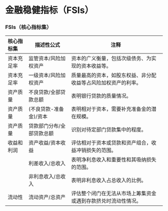 







# 金融稳健指标（FSIs）



### FSIs（核心指标集）

| 核心指标集 | 描述性公式                | 注释                                                         |
| :--------- | ------------------------- | ------------------------------------------------------------ |
| 资本充足率 | 监管资本/风险加权资产     | 资本的广义衡量，包括次级债务、为实现的资本收益等。           |
| 资本充足率 | 一级资本/风险加权资产     | 质量最高的资本，如股东权益、非分配收益等占风险加权资产的利率。 |
| 资产质量   | 不良贷款/全部贷款总额     | 表明银行贷款的质量情况。                                     |
| 资产质量   | (不良贷款-准备金)/资本​    | 表明相对于资本，需要补充准备金的潜在规模。                   |
| 资产质量   | 贷款部门分布/全部贷款总额 | 识别对待定部门贷款集中的程度。                               |
| 收益和利润 | 资产收益/资本收益         | 评估相对于资本或贷款和资产组合，收益冲销损失的范围。         |
|            | 利差收入/总收入           | 表明净利息收入和重要性和其吸纳损失的范围。                   |
|            | 非利息收入/总收入         | 表明非利息收入占总收入的比例。                               |
| 流动性     | 流动资产/总资产           | 评估整个闭门在无法从市场上筹集资金或遇到存款挤兑时流动性情况。 |



